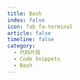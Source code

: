 ```yaml
---
title: Bash
index: false
icon: fab fa-terminal
article: false
timeline: false
category:
  - 代码片段
  - Code Snippets
  - Bash
---
```


<div class="catalog-display-container">
  <Catalog hideHeading />
</div>
